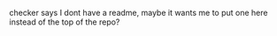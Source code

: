 checker says I dont have a readme, maybe it wants me to put one here instead of the top of the repo?